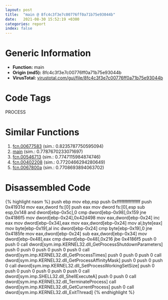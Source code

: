 ```yaml
---
layout: post
title:  "main @ 8fc4c3f3e7c00776ff0a71b75e93044b"
date:   2021-08-30 15:52:19 +0300
categories: report
index: false
---
```


# Generic Information
- **Function:** main
- **Origin (md5):** 8fc4c3f3e7c00776ff0a71b75e93044b
- **VirusTotal:** [virustotal.com/gui/file/8fc4c3f3e7c00776ff0a71b75e93044b][virustotal_ref]

# Code Tags
<span class="tag" id="PROCESS">PROCESS</span>


# Similar Functions

1. [fcn.00677583][similar_1_ref] (sim.: 0.8235787750595094)
2. [main][similar_2_ref] (sim.: 0.7787670233071697)
3. [fcn.00546713][similar_3_ref] (sim.: 0.7747115984874746)
4. [fcn.00402208][similar_4_ref] (sim.: 0.7720466294280649)
5. [fcn.0067800a][similar_5_ref] (sim.: 0.7708693894063702)


# Disassembled Code

{% highlight nasm %}
push ebp
mov ebp,esp
push 0xffffffffffffffff
push 0x41931d
mov eax,dword fs:[0]
push eax
mov dword fs:[0],esp
sub esp,0x148
and dword[ebp-0x5c],0
cmp dword[ebp-0x98],0x159
jne 0x4186f5
mov dword[ebp-0x24],0x42d498
mov eax,dword[ebp-0x24]
inc eax
mov dword[ebp-0x34],eax
mov eax,dword[ebp-0x24]
mov al,byte[eax]
mov byte[ebp-0x19],al
inc dword[ebp-0x24]
cmp byte[ebp-0x19],0
jne 0x4185fe
mov eax,dword[ebp-0x24]
sub eax,dword[ebp-0x34]
mov dword[ebp-0x48],eax
cmp dword[ebp-0x48],0x216
jbe 0x4186f5
push 0
push 0
call dword[sym.imp.KERNEL32.dll_GetProcessShutdownParameters]
push 0
push 0
push 0
push 0
push 0
call dword[sym.imp.KERNEL32.dll_GetProcessTimes]
push 0
push 0
push 0
call dword[sym.imp.KERNEL32.dll_GetProcessAffinityMask]
push 0
push 0
push 0
call dword[sym.imp.KERNEL32.dll_SetProcessWorkingSetSize]
push 0
push 0
push 0
push 0
push 0
push 0
call dword[sym.imp.SHELL32.dll_ShellExecuteA]
push 0
push 0
call dword[sym.imp.KERNEL32.dll_TerminateProcess]
call dword[sym.imp.KERNEL32.dll_GetCurrentProcess]
push 0
call dword[sym.imp.KERNEL32.dll_ExitThread]
{% endhighlight %}


[similar_1_ref]: /report/fcn.00677583@3ea8e9c55e713ee4d068576585ceafcc
[similar_2_ref]: /report/main@38d41d729f8f30faf0dd96f0c7acba4b
[similar_3_ref]: /report/fcn.00546713@008ebacd307f3ac8942baa09393de50a
[similar_4_ref]: /report/fcn.00402208@e69fcfbd512770c44a9d6b90a42edeb0
[similar_5_ref]: /report/fcn.0067800a@3ea8e9c55e713ee4d068576585ceafcc
[virustotal_ref]: https://www.virustotal.com/gui/file/8fc4c3f3e7c00776ff0a71b75e93044b